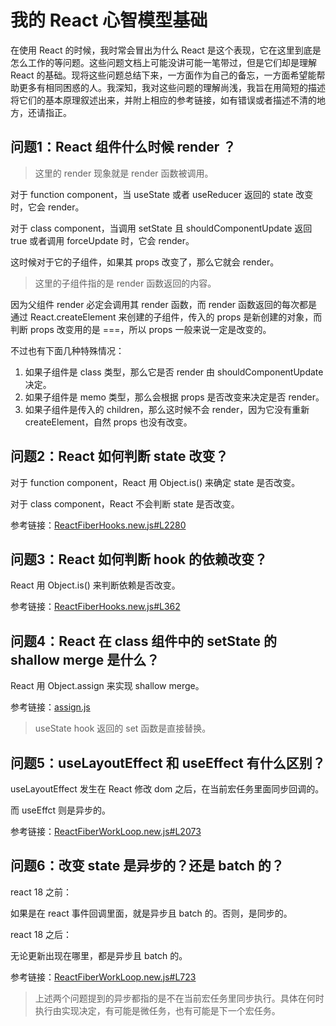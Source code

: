 # 我的 React 心智模型基础

在使用 React 的时候，我时常会冒出为什么 React 是这个表现，它在这里到底是怎么工作的等问题。这些问题文档上可能没讲可能一笔带过，但是它们却是理解 React 的基础。现将这些问题总结下来，一方面作为自己的备忘，一方面希望能帮助更多有相同困惑的人。我深知，我对这些问题的理解尚浅，我旨在用简短的描述将它们的基本原理叙述出来，并附上相应的参考链接，如有错误或者描述不清的地方，还请指正。

## 问题1：React 组件什么时候 render ？

> 这里的 render 现象就是 render 函数被调用。

对于 function component，当 useState 或者 useReducer 返回的 state 改变时，它会 render。

对于 class component，当调用 setState 且 shouldComponentUpdate 返回 true 或者调用 forceUpdate 时，它会 render。

这时候对于它的子组件，如果其 props 改变了，那么它就会 render。

> 这里的子组件指的是 render 函数返回的内容。

因为父组件 render 必定会调用其 render 函数，而 render 函数返回的每次都是通过 React.createElement 来创建的子组件，传入的 props 是新创建的对象，而判断 props 改变用的是 ===，所以 props 一般来说一定是改变的。

不过也有下面几种特殊情况：

1. 如果子组件是 class 类型，那么它是否 render 由 shouldComponentUpdate 决定。
2. 如果子组件是 memo 类型，那么会根据 props 是否改变来决定是否 render。
3. 如果子组件是传入的 children，那么这时候不会 render，因为它没有重新 createElement，自然 props 也没有改变。

## 问题2：React 如何判断 state 改变？

对于 function component，React 用 Object.is() 来确定 state 是否改变。

对于 class component，React 不会判断 state 是否改变。

参考链接：[ReactFiberHooks.new.js#L2280](https://github.com/facebook/react/blob/2bf5eba7247a58aeb7ba23b3b5630d8bf6c2c4da/packages/react-reconciler/src/ReactFiberHooks.new.js#L2280)

## 问题3：React 如何判断 hook 的依赖改变？

React 用 Object.is() 来判断依赖是否改变。

参考链接：[ReactFiberHooks.new.js#L362](https://github.com/facebook/react/blob/2bf5eba7247a58aeb7ba23b3b5630d8bf6c2c4da/packages/react-reconciler/src/ReactFiberHooks.new.js#L362)


## 问题4：React 在 class 组件中的 setState 的 shallow merge 是什么？

React 用 Object.assign 来实现 shallow merge。

参考链接：[assign.js](https://github.com/facebook/react/blob/main/packages/shared/assign.js)

> useState hook 返回的 set 函数是直接替换。

## 问题5：useLayoutEffect 和 useEffect 有什么区别？

useLayoutEffect 发生在 React 修改 dom 之后，在当前宏任务里面同步回调的。

而 useEffct 则是异步的。

参考链接：[ReactFiberWorkLoop.new.js#L2073](https://github.com/facebook/react/blob/e7d0053e65db49a536440eb24e6c1e4961d976f6/packages/react-reconciler/src/ReactFiberWorkLoop.new.js#L2073)

## 问题6：改变 state 是异步的？还是 batch 的？

react 18 之前：

如果是在 react 事件回调里面，就是异步且 batch 的。否则，是同步的。

react 18 之后：

无论更新出现在哪里，都是异步且 batch 的。

参考链接：[ReactFiberWorkLoop.new.js#L723](https://github.com/facebook/react/blob/2e0d86d22192ff0b13b71b4ad68fea46bf523ef6/packages/react-reconciler/src/ReactFiberWorkLoop.new.js#L723)

> 上述两个问题提到的异步都指的是不在当前宏任务里同步执行。具体在何时执行由实现决定，有可能是微任务，也有可能是下一个宏任务。
